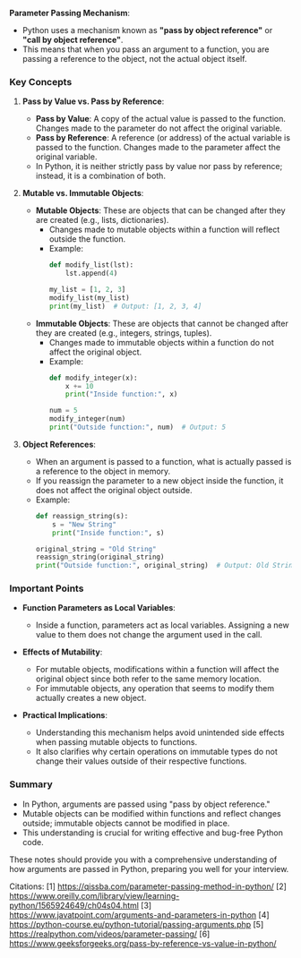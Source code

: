 **Parameter Passing Mechanism**:
  - Python uses a mechanism known as **"pass by object reference"** or **"call by object reference"**.
  - This means that when you pass an argument to a function, you are passing a reference to the object, not the actual object itself.

### Key Concepts

1. **Pass by Value vs. Pass by Reference**:
   - **Pass by Value**: A copy of the actual value is passed to the function. Changes made to the parameter do not affect the original variable.
   - **Pass by Reference**: A reference (or address) of the actual variable is passed to the function. Changes made to the parameter affect the original variable.
   - In Python, it is neither strictly pass by value nor pass by reference; instead, it is a combination of both.

2. **Mutable vs. Immutable Objects**:
   - **Mutable Objects**: These are objects that can be changed after they are created (e.g., lists, dictionaries).
     - Changes made to mutable objects within a function will reflect outside the function.
     - Example:
       ```python
       def modify_list(lst):
           lst.append(4)

       my_list = [1, 2, 3]
       modify_list(my_list)
       print(my_list)  # Output: [1, 2, 3, 4]
       ```
   - **Immutable Objects**: These are objects that cannot be changed after they are created (e.g., integers, strings, tuples).
     - Changes made to immutable objects within a function do not affect the original object.
     - Example:
       ```python
       def modify_integer(x):
           x += 10
           print("Inside function:", x)

       num = 5
       modify_integer(num)
       print("Outside function:", num)  # Output: 5
       ```

3. **Object References**:
   - When an argument is passed to a function, what is actually passed is a reference to the object in memory.
   - If you reassign the parameter to a new object inside the function, it does not affect the original object outside.
   - Example:
     ```python
     def reassign_string(s):
         s = "New String"
         print("Inside function:", s)

     original_string = "Old String"
     reassign_string(original_string)
     print("Outside function:", original_string)  # Output: Old String
     ```

### Important Points

- **Function Parameters as Local Variables**:
  - Inside a function, parameters act as local variables. Assigning a new value to them does not change the argument used in the call.
  
- **Effects of Mutability**:
  - For mutable objects, modifications within a function will affect the original object since both refer to the same memory location.
  - For immutable objects, any operation that seems to modify them actually creates a new object.

- **Practical Implications**:
  - Understanding this mechanism helps avoid unintended side effects when passing mutable objects to functions.
  - It also clarifies why certain operations on immutable types do not change their values outside of their respective functions.

### Summary

- In Python, arguments are passed using "pass by object reference."
- Mutable objects can be modified within functions and reflect changes outside; immutable objects cannot be modified in place.
- This understanding is crucial for writing effective and bug-free Python code.

These notes should provide you with a comprehensive understanding of how arguments are passed in Python, preparing you well for your interview.

Citations:
[1] https://qissba.com/parameter-passing-method-in-python/
[2] https://www.oreilly.com/library/view/learning-python/1565924649/ch04s04.html
[3] https://www.javatpoint.com/arguments-and-parameters-in-python
[4] https://python-course.eu/python-tutorial/passing-arguments.php
[5] https://realpython.com/videos/parameter-passing/
[6] https://www.geeksforgeeks.org/pass-by-reference-vs-value-in-python/